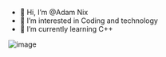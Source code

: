 - 👋 Hi, I’m @Adam Nix
- 👀 I’m interested in Coding and technology
- 🌱 I’m currently learning C++


![image](https://github.com/realadamnix/realadamnix/assets/150264616/13cf1b94-36ec-45ec-8132-c2b597130d10)







